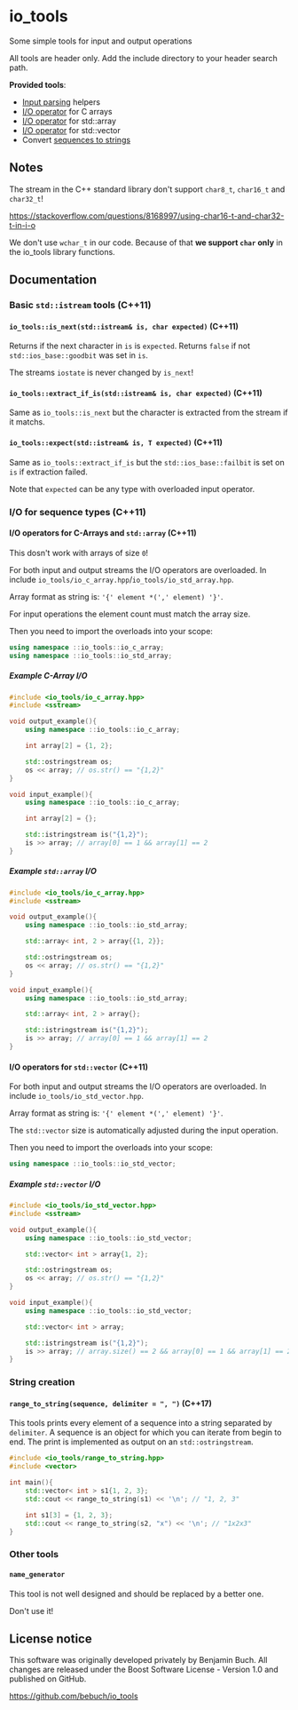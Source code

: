 # io_tools

Some simple tools for input and output operations

All tools are header only. Add the include directory to your header search path.

**Provided tools**:

- [Input parsing](#basic-stdistream-tools-c11) helpers
- [I/O operator](#io-operators-for-c-arrays-and-stdarray-c11) for C arrays
- [I/O operator](#io-operators-for-c-arrays-and-stdarray-c11) for std::array
- [I/O operator](#io-operators-for-stdvector-c11) for std::vector
- Convert [sequences to strings](#range_to_stringsequence-delimiter-c17)

## Notes

The stream in the C++ standard library don't support `char8_t`, `char16_t` and `char32_t`!

https://stackoverflow.com/questions/8168997/using-char16-t-and-char32-t-in-i-o

We don't use `wchar_t` in our code. Because of that **we support `char` only** in the io_tools library functions.

## Documentation

### Basic `std::istream` tools (C++11)

#### `io_tools::is_next(std::istream& is, char expected)` (C++11)

Returns if the next character in `is` is `expected`. Returns `false` if not `std::ios_base::goodbit` was set in `is`.

The streams `iostate` is never changed by `is_next`!

#### `io_tools::extract_if_is(std::istream& is, char expected)` (C++11)

Same as `io_tools::is_next` but the character is extracted from the stream if it matchs.

#### `io_tools::expect(std::istream& is, T expected)` (C++11)

Same as `io_tools::extract_if_is` but the `std::ios_base::failbit` is set on `is` if extraction failed.

Note that `expected` can be any type with overloaded input operator.

### I/O for sequence types (C++11)

#### I/O operators for C-Arrays and `std::array` (C++11)

This dosn't work with arrays of size `0`!

For both input and output streams the I/O operators are overloaded. In include `io_tools/io_c_array.hpp`/`io_tools/io_std_array.hpp`.

Array format as string is: `'{' element *(',' element) '}'`.

For input operations the element count must match the array size.

Then you need to import the overloads into your scope:

```cpp
using namespace ::io_tools::io_c_array;
using namespace ::io_tools::io_std_array;
```

##### Example C-Array I/O

```cpp
#include <io_tools/io_c_array.hpp>
#include <sstream>

void output_example(){
    using namespace ::io_tools::io_c_array;

    int array[2] = {1, 2};

    std::ostringstream os;
    os << array; // os.str() == "{1,2}"
}

void input_example(){
    using namespace ::io_tools::io_c_array;

    int array[2] = {};

    std::istringstream is("{1,2}");
    is >> array; // array[0] == 1 && array[1] == 2
}
```

##### Example `std::array` I/O

```cpp
#include <io_tools/io_c_array.hpp>
#include <sstream>

void output_example(){
    using namespace ::io_tools::io_std_array;

    std::array< int, 2 > array{{1, 2}};

    std::ostringstream os;
    os << array; // os.str() == "{1,2}"
}

void input_example(){
    using namespace ::io_tools::io_std_array;

    std::array< int, 2 > array{};

    std::istringstream is("{1,2}");
    is >> array; // array[0] == 1 && array[1] == 2
}
```

#### I/O operators for `std::vector` (C++11)

For both input and output streams the I/O operators are overloaded. In include `io_tools/io_std_vector.hpp`.

Array format as string is: `'{' element *(',' element) '}'`.

The `std::vector` size is automatically adjusted during the input operation.

Then you need to import the overloads into your scope:

```cpp
using namespace ::io_tools::io_std_vector;
```

##### Example `std::vector` I/O

```cpp
#include <io_tools/io_std_vector.hpp>
#include <sstream>

void output_example(){
    using namespace ::io_tools::io_std_vector;

    std::vector< int > array{1, 2};

    std::ostringstream os;
    os << array; // os.str() == "{1,2}"
}

void input_example(){
    using namespace ::io_tools::io_std_vector;

    std::vector< int > array;

    std::istringstream is("{1,2}");
    is >> array; // array.size() == 2 && array[0] == 1 && array[1] == 2
}
```

### String creation

#### `range_to_string(sequence, delimiter = ", ")` (C++17)

This tools prints every element of a sequence into a string separated by `delimiter`. A sequence is an object for which you can iterate from begin to end. The print is implemented as output on an `std::ostringstream`.

```cpp
#include <io_tools/range_to_string.hpp>
#include <vector>

int main(){
    std::vector< int > s1{1, 2, 3};
    std::cout << range_to_string(s1) << '\n'; // "1, 2, 3"

    int s1[3] = {1, 2, 3};
    std::cout << range_to_string(s2, "x") << '\n'; // "1x2x3"
}
```

### Other tools

#### `name_generator`

This tool is not well designed and should be replaced by a better one.

Don't use it!

## License notice

This software was originally developed privately by Benjamin Buch. All changes are released under the Boost Software License - Version 1.0 and published on GitHub.

https://github.com/bebuch/io_tools
